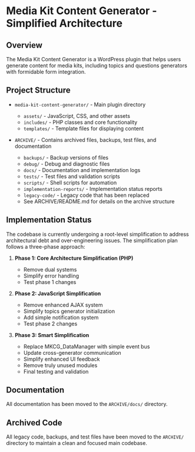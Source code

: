 # Media Kit Content Generator - Simplified Architecture

## Overview

The Media Kit Content Generator is a WordPress plugin that helps users generate content for media kits, including topics and questions generators with formidable form integration.

## Project Structure

- `media-kit-content-generator/` - Main plugin directory
  - `assets/` - JavaScript, CSS, and other assets
  - `includes/` - PHP classes and core functionality
  - `templates/` - Template files for displaying content

- `ARCHIVE/` - Contains archived files, backups, test files, and documentation
  - `backups/` - Backup versions of files
  - `debug/` - Debug and diagnostic files
  - `docs/` - Documentation and implementation logs
  - `tests/` - Test files and validation scripts
  - `scripts/` - Shell scripts for automation
  - `implementation-reports/` - Implementation status reports
  - `legacy-code/` - Legacy code that has been replaced
  - See ARCHIVE/README.md for details on the archive structure

## Implementation Status

The codebase is currently undergoing a root-level simplification to address architectural debt and over-engineering issues. The simplification plan follows a three-phase approach:

1. **Phase 1: Core Architecture Simplification (PHP)**
   - Remove dual systems
   - Simplify error handling
   - Test phase 1 changes

2. **Phase 2: JavaScript Simplification**
   - Remove enhanced AJAX system
   - Simplify topics generator initialization
   - Add simple notification system
   - Test phase 2 changes

3. **Phase 3: Smart Simplification**
   - Replace MKCG_DataManager with simple event bus
   - Update cross-generator communication
   - Simplify enhanced UI feedback
   - Remove truly unused modules
   - Final testing and validation

## Documentation

All documentation has been moved to the `ARCHIVE/docs/` directory.

## Archived Code

All legacy code, backups, and test files have been moved to the `ARCHIVE/` directory to maintain a clean and focused main codebase.

